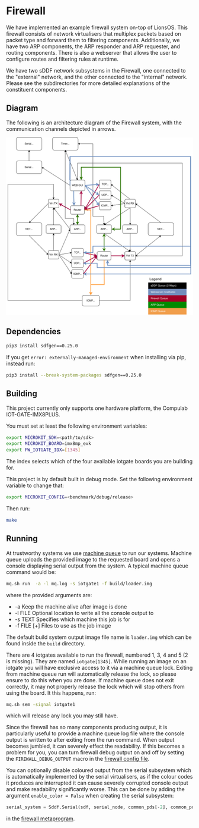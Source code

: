 # Firewall

We have implemented an example firewall system on-top of LionsOS. This
firewall consists of network virtualisers that multiplex packets based
on packet type and forward them to filtering components. Additionally,
we have two ARP components, the ARP responder and ARP requester, and
routing components. There is also a webserver that allows the user to
configure routes and filtering rules at runtime.

We have two sDDF network subsystems in the Firewall, one connected to
the "external" network, and the other connected to the "internal"
network. Please see the subdirectories for more detailed explanations
of the constituent components.

## Diagram
The following is an architecture diagram of the Firewall system, with
the communication channels depicted in arrows.

![](images/Firewall.svg)


## Dependencies

```sh
pip3 install sdfgen==0.25.0
```

If you get `error: externally-managed-environment`
when installing via pip, instead run:
```sh
pip3 install --break-system-packages sdfgen==0.25.0
```

## Building

This project currently only supports one hardware platform, the
Compulab IOT-GATE-IMX8PLUS.

You must set at least the following environment variables:

```sh
export MICROKIT_SDK=<path/to/sdk>
export MICROKIT_BOARD=imx8mp_evk
export FW_IOTGATE_IDX=[1345]
```

The index selects which of the four available iotgate boards you are
building for.

This project is by default built in debug mode. Set the following
environment variable to change that:

```sh
export MICROKIT_CONFIG=<benchmark/debug/release>
```

Then run:

```sh
make
```

## Running

At trustworthy systems we use [machine
queue](https://wiki.trustworthy.systems/doku.php?id=sysadmin_hints:mq:machine_queue)
to run our systems. Machine queue uploads the provided image to the
requested board and opens a console displaying serial output from the
system. A typical machine queue command would be:

```sh
mq.sh run  -a -l mq.log -s iotgate1 -f build/loader.img
```

where the provided arguments are: 

* -a          Keep the machine alive after image is done
* -l FILE     Optional location to write all the console output to
* -s TEXT     Specifies which machine this job is for
* -f FILE [+] Files to use as the job image

The default build system output image file name is `loader.img` which
can be found inside the `build` directory.

There are 4 iotgates available to run the firewall, numbered 1, 3, 4
and 5 (2 is missing). They are  named `iotgate[1345]`. While
running an image on an iotgate you will have exclusive access to it
via a machine queue lock. Exiting from machine queue run will
automatically release the lock, so please ensure to do this when you
are done. If machine queue does not exit correctly, it may not
properly release the lock which will stop others from using the
board. It this happens, run:

```sh
mq.sh sem -signal iotgate1
```

which will release any lock you may still have.

Since the firewall has so many components producing output, it is
particularly useful to provide a machine queue log file where the
console output is written to after exiting from the run command.  When
output becomes jumbled, it can severely effect the readability. If
this becomes a problem for you, you can turn firewall debug output on
and off by setting the `FIREWALL_DEBUG_OUTPUT` macro in the [firewall
config file](/include/lions/firewall/config.h).

You can optionally disable coloured output from the serial subsystem
which is automatically implemented by the serial virtualisers, as if
the colour codes it produces are interrupted it can cause severely
corrupted console output and make readability significantly
worse. This can be done by adding the argument `enable_color = False`
when creating the serial subsystem:

```py
serial_system = Sddf.Serial(sdf, serial_node, common_pds[-2], common_pds[-1], enable_color = False)
```

in the [firewall metaprogram](/examples/firewall/meta.py).
